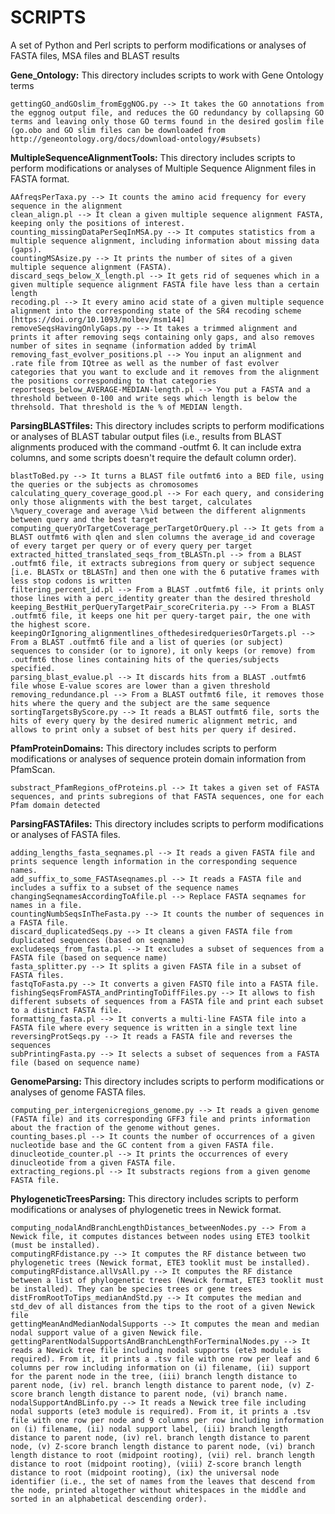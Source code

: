 # SCRIPTS
A set of Python and Perl scripts to perform modifications or analyses of FASTA files, MSA files and BLAST results

**Gene_Ontology:** This directory includes scripts to work with Gene Ontology terms

	gettingGO_andGOslim_fromEggNOG.py --> It takes the GO annotations from the eggnog output file, and reduces the GO redundancy by collapsing GO terms and leaving only those GO terms found in the desired goslim file (go.obo and GO slim files can be downloaded from http://geneontology.org/docs/download-ontology/#subsets)

**MultipleSequenceAlignmentTools:** This directory includes scripts to perform modifications or analyses of Multiple Sequence Alignment files in FASTA format.

	AAfreqsPerTaxa.py --> It counts the amino acid frequency for every sequence in the alignment
	clean_align.pl --> It clean a given multiple sequence alignment FASTA, keeping only the positions of interest.
	counting_missingDataPerSeqInMSA.py --> It computes statistics from a multiple sequence alignment, including information about missing data (gaps).
	countingMSAsize.py --> It prints the number of sites of a given multiple sequence alignment (FASTA).
	discard_seqs_below_X_length.pl --> It gets rid of sequenes which in a given multiple sequence alignment FASTA file have less than a certain length
	recoding.pl --> It every amino acid state of a given multiple sequence alignment into the corresponding state of the SR4 recoding scheme [https://doi.org/10.1093/molbev/msm144]
	removeSeqsHavingOnlyGaps.py --> It takes a trimmed alignment and prints it after removing seqs containing only gaps, and also removes number of sites in seqname (information added by trimAl
	removing_fast_evolver_positions.pl --> You input an alignment and .rate file from IQtree as well as the number of fast evolver categories that you want to exclude and it removes from the alignment the positions corresponding to that categories
	reportseqs_below_AVERAGE-MEDIAN-length.pl --> You put a FASTA and a threshold between 0-100 and write seqs which length is below the threhsold. That threshold is the % of MEDIAN length.

**ParsingBLASTfiles:** This directory includes scripts to perform modifications or analyses of BLAST tabular output files (i.e., results from BLAST alignments produced with the command -outfmt 6. It can include extra columns, and some scripts doesn't require the default column order).

	blastToBed.py --> It turns a BLAST file outfmt6 into a BED file, using the queries or the subjects as chromosomes
	calculating_query_coverage_good.pl --> For each query, and considering only those alignments with the best target, calculates \%query_coverage and average \%id between the different alignments between query and the best target
	computing_queryOrTargetCoverage_perTargetOrQuery.pl --> It gets from a BLAST outfmt6 with qlen and slen columns the average_id and coverage of every target per query or of every query per target
	extracted_hitted_translated_seqs_from_tBLASTn.pl --> from a BLAST .outfmt6 file, it extracts subregions from query or subject sequence [i.e. BLASTx or tBLASTn] and then one with the 6 putative frames with less stop codons is written
	filtering_percent_id.pl --> From a BLAST .outfmt6 file, it prints only those lines with a perc_identity greater than the desired threshold
	keeping_BestHit_perQueryTargetPair_scoreCriteria.py --> From a BLAST .outfmt6 file, it keeps one hit per query-target pair, the one with the highest score.
	keepingOrIgnoring_alignmentlines_ofthedesiredqueriesOrTargets.pl --> From a BLAST .outfmt6 file and a list of queries (or subject) sequences to consider (or to ignore), it only keeps (or remove) from .outfmt6 those lines containing hits of the queries/subjects specified.
	parsing_blast_evalue.pl --> It discards hits from a BLAST .outfmt6 file whose E-value scores are lower than a given threshold
	removing_redundance.pl --> From a BLAST outfmt6 file, it removes those hits where the query and the subject are the same sequence
	sortingTargetsByScore.py --> It reads a BLAST outfmt6 file, sorts the hits of every query by the desired numeric alignment metric, and allows to print only a subset of best hits per query if desired.
	
**PfamProteinDomains:** This directory includes scripts to perform modifications or analyses of sequence protein domain information from PfamScan.


	substract_PfamRegions_ofProteins.pl --> It takes a given set of FASTA sequences, and prints subregions of that FASTA sequences, one for each Pfam domain detected
	
**ParsingFASTAfiles:** This directory includes scripts to perform modifications or analyses of FASTA files.

	adding_lengths_fasta_seqnames.pl --> It reads a given FASTA file and prints sequence length information in the corresponding sequence names.
	add_suffix_to_some_FASTAseqnames.pl --> It reads a FASTA file and includes a suffix to a subset of the sequence names
	changingSeqnamesAccordingToAfile.pl --> Replace FASTA seqnames for names in a file.
	countingNumbSeqsInTheFasta.py --> It counts the number of sequences in a FASTA file.
	discard_duplicatedSeqs.py --> It cleans a given FASTA file from duplicated sequences (based on seqname)
	excludeseqs_from_fasta.pl --> It excludes a subset of sequences from a FASTA file (based on sequence name)
	fasta_splitter.py --> It splits a given FASTA file in a subset of FASTA files.
	fastqToFasta.py --> It converts a given FASTQ file into a FASTA file.
	fishingSeqsFromFASTA_andPrintingToDiffFiles.py --> It allows to fish different subsets of sequences from a FASTA file and print each subset to a distinct FASTA file.
	formatting_fasta.pl --> It converts a multi-line FASTA file into a FASTA file where every sequence is written in a single text line
	reversingProtSeqs.py --> It reads a FASTA file and reverses the sequences
	subPrintingFasta.py --> It selects a subset of sequences from a FASTA file (based on sequence name)

**GenomeParsing:** This directory includes scripts to perform modifications or analyses of genome FASTA files.

	computing_per_intergenicregions_genome.py --> It reads a given genome (FASTA file) and its corresponding GFF3 file and prints information about the fraction of the genome without genes.
	counting_bases.pl --> It counts the number of occurrences of a given nucleotide base and the GC content from a given FASTA file.
	dinucleotide_counter.pl --> It prints the occurrences of every dinucleotide from a given FASTA file.
	extracting_regions.pl --> It substracts regions from a given genome FASTA file.
	
**PhylogeneticTreesParsing:** This directory includes scripts to perform modifications or analyses of phylogenetic trees in Newick format.

	computing_nodalAndBranchLengthDistances_betweenNodes.py --> From a Newick file, it computes distances between nodes using ETE3 toolkit (must be installed).
	computingRFdistance.py --> It computes the RF distance between two phylogenetic trees (Newick format, ETE3 tooklit must be installed).
	computingRFdistance.allVsAll.py --> It computes the RF distance between a list of phylogenetic trees (Newick format, ETE3 tooklit must be installed). They can be species trees or gene trees
	distFromRootToTips_medianAndStd.py --> It computes the median and std_dev of all distances from the tips to the root of a given Newick file
	gettingMeanAndMedianNodalSupports --> It computes the mean and median nodal support value of a given Newick file.
	gettingParentNodalSupportsAndBranchLengthForTerminalNodes.py --> It reads a Newick tree file including nodal supports (ete3 module is required). From it, it prints a .tsv file with one row per leaf and 6 columns per row including information on (i) filename, (ii) support for the parent node in the tree, (iii) branch length distance to parent node, (iv) rel. branch length distance to parent node, (v) Z-score branch length distance to parent node, (vi) branch name.
	nodalSupportAndBLinfo.py --> It reads a Newick tree file including nodal supports (ete3 module is required). From it, it prints a .tsv file with one row per node and 9 columns per row including information on (i) filename, (ii) nodal support label, (iii) branch length distance to parent node, (iv) rel. branch length distance to parent node, (v) Z-score branch length distance to parent node, (vi) branch length distance to root (midpoint rooting), (vii) rel. branch length distance to root (midpoint rooting), (viii) Z-score branch length distance to root (midpoint rooting), (ix) the universal node identifier (i.e., the set of names from the leaves that descend from the node, printed altogether without whitespaces in the middle and sorted in an alphabetical descending order).
